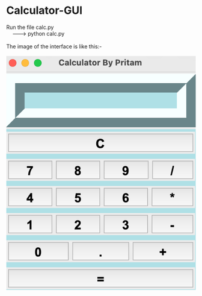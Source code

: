 # Calculator-GUI

Run the file calc.py<br>
&nbsp;&nbsp;&nbsp;&nbsp;---> python calc.py
<br><br>
The image of the interface is like this:- <br><br><img src="calc.png">

